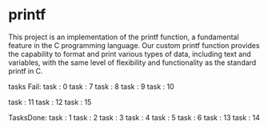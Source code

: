 # printf
This project is an implementation of the printf function, a fundamental feature in the C programming language. Our custom printf function provides the capability to format and print various types of data, including text and variables, with the same level of flexibility and functionality as the standard printf in C.

tasks Fail:
task : 0
task : 7
task : 8
task : 9
task : 10

task : 11
task : 12
task : 15


TasksDone:
task : 1
task : 2
task : 3
task : 4
task : 5
task : 6
task : 13
task : 14






